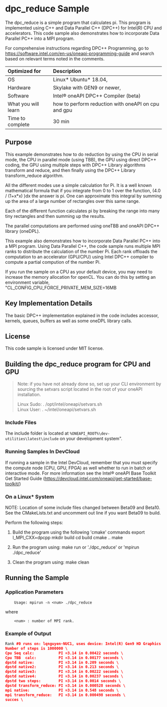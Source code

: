 # dpc_reduce Sample

The dpc_reduce is a simple program that calculates pi.  This program is implemented using C++ and Data Parallel C++ (DPC++) for Intel(R) CPU and accelerators. This code sample also demonstrates how to incorporate Data Parallel PC++ into
a MPI program.


For comprehensive instructions regarding DPC++ Programming, go to https://software.intel.com/en-us/oneapi-programming-guide and search based on relevant terms noted in the comments.

| Optimized for                     | Description
|:---                               |:---
| OS	                | Linux* Ubuntu* 18.04, 
| Hardware	            | Skylake with GEN9 or newer, 
| Software	            | Intel® oneAPI DPC++ Compiler (beta)
| What you will learn   | how to perform reduction with oneAPI on cpu and gpu
| Time to complete      | 30 min 

## Purpose
This example demonstrates how to do reduction by using the CPU in serial mode, 
the CPU in parallel mode (using TBB), the GPU using direct DPC++ coding, the 
GPU using multiple steps with DPC++ Library algorithms transform and reduce, 
and then finally using the DPC++ Library transform_reduce algorithm.  

All the different modes use a simple calculation for Pi.   It is a well known 
mathematical formula that if you integrate from 0 to 1 over the function, 
(4.0 / (1+x*x) )dx the answer is pi.   One can approximate this integral 
by summing up the area of a large number of rectangles over this same range.  

Each of the different function calculates pi by breaking the range into many 
tiny rectangles and then summing up the results. 

The parallel computations are performed using oneTBB and oneAPI DPC++ library 
(oneDPL).

This example also demonstrates how to incorporate Data Parallel PC++ into a MPI program.
Using Data Parallel C++, the code sample runs multiple MPI ranks to distribute the
calculation of the number Pi. Each rank offloads the computation to an accelerator
(GPU/CPU) using Intel DPC++ compiler to compute a partial compution of the number Pi.

If you run the sample on a CPU as your default device,  you may need to increase 
the memory allocation for openCL.  You can do this by setting an environment variable, 
    "CL_CONFIG_CPU_FORCE_PRIVATE_MEM_SIZE=16MB


## Key Implementation Details
The basic DPC++ implementation explained in the code includes accessor,
kernels, queues, buffers as well as some oneDPL library calls. 

## License
This code sample is licensed under MIT license.

## Building the dpc_reduce program for CPU and GPU

> Note: if you have not already done so, set up your CLI 
> environment by sourcing  the setvars script located in 
> the root of your oneAPI installation. 
>
> Linux Sudo: . /opt/intel/oneapi/setvars.sh  
> Linux User: . ~/intel/oneapi/setvars.sh  

### Include Files
The include folder is located at `%ONEAPI_ROOT%\dev-utilities\latest\include` on your development system".

### Running Samples In DevCloud
If running a sample in the Intel DevCloud, remember that you must specify the compute node (CPU, GPU, FPGA) as well whether to run in batch or interactive mode. For more information see the Intel® oneAPI Base Toolkit Get Started Guide (https://devcloud.intel.com/oneapi/get-started/base-toolkit/)

### On a Linux* System
NOTE:  Location of some include files changed between Beta09 and Beta10. 
See the CMakeLists.txt and uncomment out line if you want Beta09 to build. 

Perform the following steps:
1. Build the program using the following 'cmake' commands
export I_MPI_CXX=dpcpp 
mkdir build 
cd build 
cmake .. 
make 

2. Run the program using:
make run or './dpc_reduce' or 'mpirun ./dpc_reduce'

3. Clean the program using:
make clean


## Running the Sample
### Application Parameters

        Usage: mpirun -n <num> ./dpc_reduce

where

        <num> : number of MPI rank.


### Example of Output
```c++
Rank #0 runs on: lqnguyen-NUC1, uses device: Intel(R) Gen9 HD Graphics NEO \
Number of steps is 1000000 \
Cpu Seq calc:           PI =3.14 in 0.00422 seconds \
Cpu TBB  calc:          PI =3.14 in 0.00177 seconds \
dpstd native:           PI =3.14 in 0.209 seconds \
dpstd native2:          PI =3.14 in 0.213 seconds \
dpstd native3:          PI =3.14 in 0.00222 seconds \
dpstd native4:          PI =3.14 in 0.00237 seconds \
dpstd two steps:        PI =3.14 in 0.0014 seconds \
dpstd transform_reduce: PI =3.14 in 0.000528 seconds \
mpi native:             PI =3.14 in 0.548 seconds \
mpi transform_reduce:   PI =3.14 in 0.000498 seconds \
succes \
```
